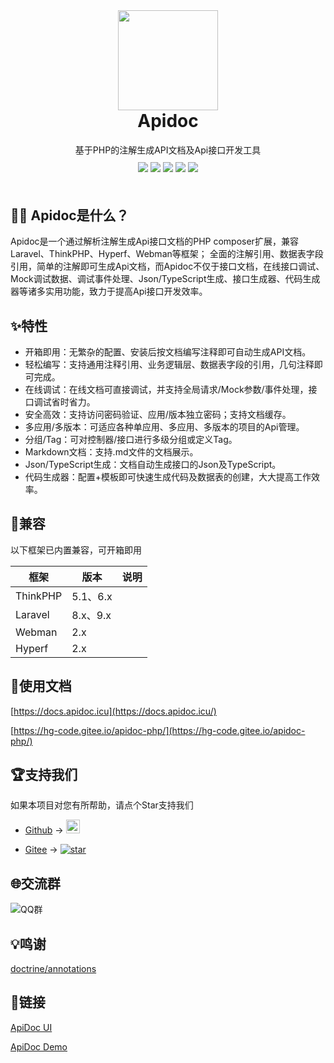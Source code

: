 <div align="center">
    <img width="160"  src="https://docs.apidoc.icu/logo.png">
</div>

<h1 align="center" style="margin-top: 0;padding-top: 0;">
  Apidoc
</h1>

<div align="center">
 基于PHP的注解生成API文档及Api接口开发工具
</div>

<div align="center" style="margin-top:10px;margin-bottom:50px;">
<a href="https://packagist.org/packages/hg/apidoc"><img src="https://img.shields.io/packagist/v/hg/apidoc"></a>
<a href="https://packagist.org/packages/hg/apidoc"><img src="https://img.shields.io/packagist/dt/hg/apidoc"></a>
<a href="https://packagist.org/packages/hg/apidoc"><img src="https://img.shields.io/packagist/l/hg/apidoc"></a>
<a href="https://github.com/HGthecode/apidoc-php"><img src="https://img.shields.io/github/issues/HGthecode/apidoc-php"></a>
<a href="https://github.com/HGthecode/apidoc-php"><img src="https://img.shields.io/github/forks/HGthecode/apidoc-php"></a>

</div>


## 🤷‍♀️ Apidoc是什么？

Apidoc是一个通过解析注解生成Api接口文档的PHP composer扩展，兼容Laravel、ThinkPHP、Hyperf、Webman等框架；
全面的注解引用、数据表字段引用，简单的注解即可生成Api文档，而Apidoc不仅于接口文档，在线接口调试、Mock调试数据、调试事件处理、Json/TypeScript生成、接口生成器、代码生成器等诸多实用功能，致力于提高Api接口开发效率。


## ✨特性

- 开箱即用：无繁杂的配置、安装后按文档编写注释即可自动生成API文档。
- 轻松编写：支持通用注释引用、业务逻辑层、数据表字段的引用，几句注释即可完成。
- 在线调试：在线文档可直接调试，并支持全局请求/Mock参数/事件处理，接口调试省时省力。
- 安全高效：支持访问密码验证、应用/版本独立密码；支持文档缓存。
- 多应用/多版本：可适应各种单应用、多应用、多版本的项目的Api管理。
- 分组/Tag：可对控制器/接口进行多级分组或定义Tag。
- Markdown文档：支持.md文件的文档展示。
- Json/TypeScript生成：文档自动生成接口的Json及TypeScript。
- 代码生成器：配置+模板即可快速生成代码及数据表的创建，大大提高工作效率。


## 📌兼容

以下框架已内置兼容，可开箱即用

|框架|版本|说明|
|-|-|-|
|ThinkPHP|5.1、6.x||
|Laravel|8.x、9.x||
|Webman|2.x||
|Hyperf|2.x||


## 📖使用文档

[https://docs.apidoc.icu](https://docs.apidoc.icu/)

[https://hg-code.gitee.io/apidoc-php/](https://hg-code.gitee.io/apidoc-php/)

## 🏆支持我们

如果本项目对您有所帮助，请点个Star支持我们

- [Github](https://github.com/HGthecode/apidoc-php) -> <a href="https://github.com/HGthecode/apidoc-php" target="_blank">
  <img height="22" src="https://img.shields.io/github/stars/HGthecode/apidoc-php?style=social" class="attachment-full size-full" alt="Star me on GitHub" data-recalc-dims="1" /></a>

- [Gitee](https://gitee.com/hg-code/apidoc-php) -> <a href="https://gitee.com/hg-code/apidoc-php/stargazers"><img src="https://gitee.com/hg-code/apidoc-php/badge/star.svg" alt="star"></a>


## 🌐交流群

![QQ群](https://docs.apidoc.icu/qq-qun.png)



## 💡鸣谢

<a href="https://github.com/doctrine/annotations" target="_blank">doctrine/annotations</a>


## 🔗链接
 <a href="https://github.com/HGthecode/apidoc-ui" target="_blank">ApiDoc UI</a>
 
 <a href="https://github.com/HGthecode/apidoc-demos" target="_blank">ApiDoc Demo</a>


